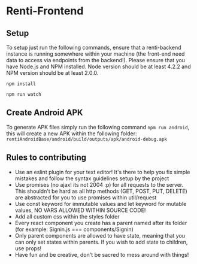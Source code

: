 # Renti-Frontend

## Setup

To setup just run the following commands, ensure that a renti-backend instance is running somewhere within your machine (the front-end need data to access via endpoints from the backend!). Please ensure that you have Node.js and NPM installed. Node version should be at least 4.2.2 and NPM version should be at least 2.0.0.

```
npm install

npm run watch
```

## Create Android APK

To generate APK files simply run the following command `npm run android`, this will create a new APK within the following folder: `rentiAndroidBase/android/build/outputs/apk/android-debug.apk`

## Rules to contributing

- Use an eslint plugin for your text editor! It's there to help you fix simple mistakes and follow the syntax guidelines setup by the project
- Use promises (no ajax! its not 2004 :p) for all requests to the server. This shouldn't be hard as all http methods (GET, POST, PUT, DELETE) are abstracted for you to use promises within util/request
- Use const keyword for immutable values and let keyword for mutable values, NO VARS ALLOWED WITHIN SOURCE CODE!
- Add all custom css within the styles folder
- Every react component you create has a parent named after its folder (for example: Signin.js === components/Signin)
- Only parent components are allowed to have state, meaning that you can only set states within parents. If you wish to add state to children, use props!
- Have fun and be creative, don't be sacred to mess around with things!
